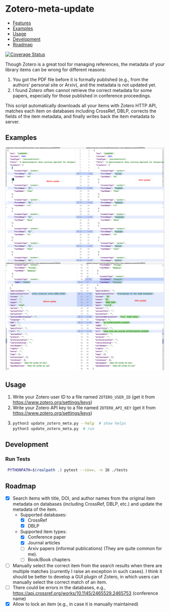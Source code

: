 # Zotero-meta-update
* [Features](#Features)
* [Examples](#Examples)
* [Usage](#Usage)
* [Development](#Development)
* [Roadmap](#Roadmap)

[![Coverage Status](https://coveralls.io/repos/github/lizeyan/Zotero-meta-update/badge.svg?branch=dev)](https://coveralls.io/github/lizeyan/Zotero-meta-update?branch=dev)

Though Zotero is a great tool for managing references, the metadata of your library items can be wrong for different reasons:
1. You got the PDF file before it is formally published (e.g., from the authors' personal site or Arxiv), and the metadata is not updated yet.
2. I found Zotero often cannot retrieve the correct metadata for some papers, especially for those published in conference proceedings.

This script automatically downloads all your items with Zotero HTTP API, matches each item on databases including CrossRef, DBLP, corrects the fields of the item metadata, and finally writes back the item metadata to server.

## Examples
![example1](figs/example1.png)
![example1](figs/example2.png)

## Usage
1. Write your Zotero user ID to a file named `ZOTERO_USER_ID` (get it from https://www.zotero.org/settings/keys)
2. Write your Zotero API key to a file named `ZOTERO_API_KEY` (get it from https://www.zotero.org/settings/keys)
3. ``` bash
   python3 update_zotero_meta.py --help  # show helps
   python3 update_zotero_meta.py  # run
   ```
   

## Development
### Run Tests
```bash
 PYTHONPATH=$(realpath .) pytest --cov=. -n 16 ./tests
```


## Roadmap
- [x] Search items with title, DOI, and author names from the original item metadata on databases (including CrossRef, DBLP, etc.) and update the metadata of the item.
  - Supported databases:
    - [x] CrossRef
    - [x] DBLP
  - Supported item types:
    - [x] Conference paper
    - [x] Journal articles
    - [ ] Arxiv papers (informal publications) (They are quite common for me).
    - [ ] Book/Book chapters
- [ ] Manually select the correct item from the search results when there are multiple matches (currently I raise an exception in such cases). I think it should be better to develop a GUI plugin of Zotero, in which users can manually select the correct match of an item.
- [ ] There could be errors in the databases, e.g., https://api.crossref.org/works/10.1145/2465529.2465753 (conference name)
- [x] Allow to lock an item (e.g., in case it is manually maintained)